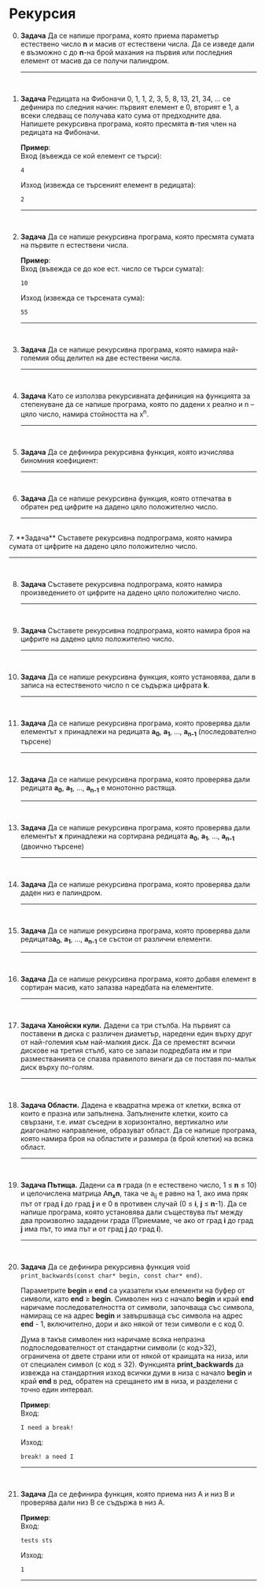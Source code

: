 # Рекурсия

0. **Задача** Да се напише програма, която приема параметър естествено число **n** и масив от естествени числа. Да се изведе дали е възможно с до **n**-на брой махания на първия или последния елемент от масив да се получи палиндром.

	---


<br>

1. **Задача** Редицата на Фибоначи 0, 1, 1, 2, 3, 5, 8, 13, 21, 34, … се дефинира по следния начин: първият елемент е 0, вторият е 1, а всеки следващ се получава като сума от предходните два. Напишете рекурсивна програма, която пресмята **n**-тия член на редицата на Фибоначи.

	**Пример**:<br>
	Вход (въвежда се кой елемент се търси):
    ```text
	4
	```
	Изход (извежда се търсеният елемент в редицата):
	```text
	2
	```
	---


<br>

2. **Задача** Да се напише рекурсивна програма, която пресмята сумата на първите n естествени числа.

	**Пример**:<br>
	Вход (въвежда се до кое ест. число се търси сумата):
    ```text
	10
	```
	Изход (извежда се търсената сума):
	```text
	55
	```
	---



<br>

3. **Задача** Да се напише рекурсивна програма, която намира най-големия общ делител на две естествени числа.

	---

<br>

4. **Задача** Като се използва рекурсивната дефиниция на функцията за степенуване да се напише програма, която по дадени x реално и n – цяло число, намира стойността на x<sup>n</sup>.

	---



<br>

5. **Задача** Да се дефинира рекурсивна функция, която изчислява биномния коефициент:

	---
<br>

6. **Задача** Да се напише рекурсивна функция, която отпечатва в обратен ред цифрите на дадено цяло положително число.

	---


<br>
7.  **Задача** Съставете рекурсивна подпрограма, която намира сумата от цифрите на дадено цяло положително число.

  ---

<br>

8. **Задача** Съставете рекурсивна подпрограма, която намира произведението от цифрите на дадено цяло положително число.

	---

<br>

9. **Задача** Съставете рекурсивна подпрограма, която намира броя на цифрите на дадено цяло положително число.

	---

<br>

10. **Задача** Да се напише рекурсивна функция, която установява, дали в записа на естественото число n се съдържа цифрата **k**.

	---

<br>

11. **Задача** Да се напише рекурсивна програма, която проверява дали елементът x принадлежи на редицата **а<sub>0</sub>**, **а<sub>1</sub>**, …, **а<sub>n-1</sub>** (последователно търсене)

	---

<br>

12. **Задача** Да се напише рекурсивна програма, която проверява дали редицата **а<sub>0</sub>**, **а<sub>1</sub>**, …, **а<sub>n-1</sub>** е монотонно растяща.

	---


<br>

13. **Задача** Да се напише рекурсивна програма, която проверява дали елементът **x** принадлежи на сортирана редицата **а<sub>0</sub>**, **а<sub>1</sub>**, …, **а<sub>n-1</sub>** (двоично търсене)

	---



<br>

14. **Задача** Да се напише рекурсивна програма, която проверява дали даден низ е палиндром.

	---



<br>

15. **Задача** Да се напише рекурсивна програма, която проверява дали редицата**а<sub>0</sub>**, **а<sub>1</sub>**, …, **а<sub>n-1</sub>** се състои от различни елементи.

	---



<br>

16. **Задача** Да се напише рекурсивна програма, която добавя елемент в сортиран масив, като запазва наредбата на елементите.

	---



<br>

17. **Задача Ханойски кули.** Дадени са три стълба. На първият са поставени **n** диска с различен диаметър, наредени един върху друг от най-големия към най-малкия диск. Да се преместят всички дискове на третия стълб, като се запази подредбата им и при разместванията се спазва правилото винаги да се поставя по-малък диск върху по-голям.

	---

<br>

18. **Задача Области.** Дадена е квадратна мрежа от клетки, всяка от които е празна или запълнена. Запълнените клетки, които са свързани, т.е. имат съседни в хоризонтално, вертикално или диагонално направление, образуват област. Да се напише програма, която намира броя на областите и размера (в брой клетки) на всяка област.

	---

<br>

19. **Задача Пътища.** Дадени са **n** града (n е естествено число, 1 ≤ **n** ≤ 10) и целочислена матрица A**n<sub>x</sub>n**, така че a<sub>ij</sub> е равно на 1, ако има пряк път от град **i** до град **j** и е 0 в противен случай (0 ≤ **i**, **j** ≤ **n**-1). Да се напише програма, която установява дали съществува път между два произволно зададени града (Приемаме, че ако от град **i** до град **j** има път, то има път и от град **j** до град **i**).

	---

<br>

20. **Задача** Да се дефинира рекурсивна функция void `print_backwards(const char* begin, const char* end)`.

	Параметрите **begin** и **end** са указатели към елементи на буфер от символи, като **end** ≥ **begin**. Символен низ с начало **begin** и край **end** наричаме последователността от символи, започваща със символа, намиращ се на адрес **begin** и завършваща със символа на адрес **end** - 1, включително, дори и ако някой от тези символи е с код 0.

	Дума в такъв символен низ наричаме всяка непразна подпоследователност от стандартни символи (с код>32), ограничена от двете страни или от някой от краищата на низа, или от специален символ (с код ≤ 32). Функцията **print_backwards** да извежда на стандартния изход всички думи в низа с начало **begin** и край **end** в ред, обратен на срещането им в низа, и разделени с точно един интервал.

	**Пример**:<br>
	Вход:
    ```text
	I need a break!
	```
	Изход:
	```text
	break! a need I
	```
	---

<br>

21. **Задача** Да се дефинира функция, която приема низ A и низ B и проверява дали низ B се съдържа в низ А.

	**Пример**:<br>
	Вход:
    ```text
	tests sts
	```
	Изход:
	```text
	1
	```
	---
	

